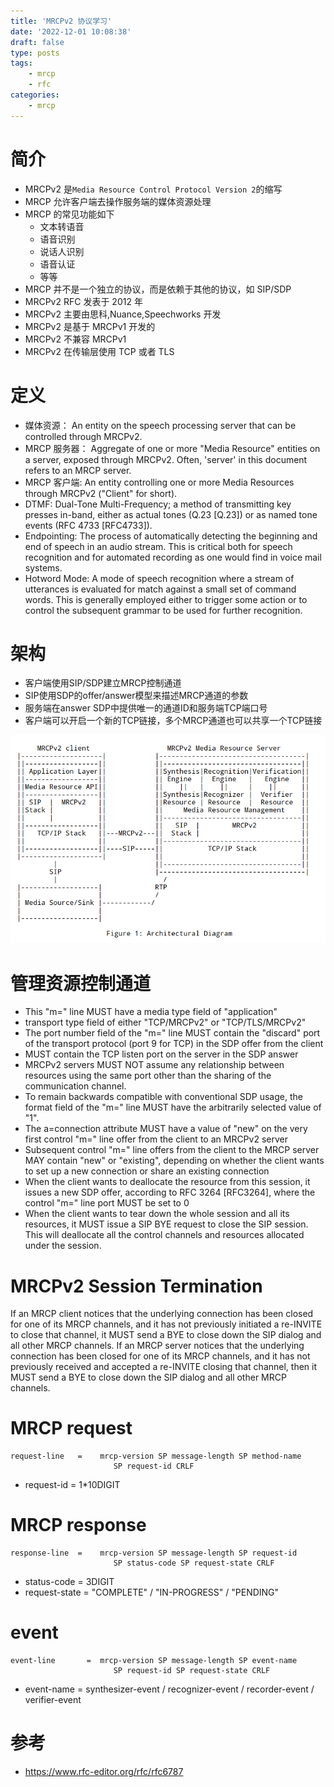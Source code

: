 ```yaml
---
title: 'MRCPv2 协议学习'
date: '2022-12-01 10:08:38'
draft: false
type: posts
tags:
    - mrcp
    - rfc
categories:
    - mrcp
---
```


# 简介

-   MRCPv2 是`Media Resource Control Protocol Version 2`的缩写
-   MRCP 允许客户端去操作服务端的媒体资源处理
-   MRCP 的常见功能如下
    -   文本转语音
    -   语音识别
    -   说话人识别
    -   语音认证
    -   等等
-   MRCP 并不是一个独立的协议，而是依赖于其他的协议，如 SIP/SDP
-   MRCPv2 RFC 发表于 2012 年
-   MRCPv2 主要由思科,Nuance,Speechworks 开发
-   MRCPv2 是基于 MRCPv1 开发的
-   MRCPv2 不兼容 MRCPv1
-   MRCPv2 在传输层使用 TCP 或者 TLS

# 定义

-   媒体资源： An entity on the speech processing server that can be controlled through MRCPv2.
-   MRCP 服务器： Aggregate of one or more "Media Resource" entities on a server, exposed through MRCPv2. Often, 'server' in this document refers to an MRCP server.
-   MRCP 客户端: An entity controlling one or more Media Resources through MRCPv2 ("Client" for short).
-   DTMF: Dual-Tone Multi-Frequency; a method of transmitting key presses in-band, either as actual tones (Q.23 [Q.23]) or as named tone events (RFC 4733 [RFC4733]).
-   Endpointing: The process of automatically detecting the beginning and end of speech in an audio stream. This is critical both for speech recognition and for automated recording as one would find in voice mail systems.
-   Hotword Mode: A mode of speech recognition where a stream of utterances is evaluated for match against a small set of command words. This is generally employed either to trigger some action or to control the subsequent grammar to be used for further recognition.

# 架构

- 客户端使用SIP/SDP建立MRCP控制通道
- SIP使用SDP的offer/answer模型来描述MRCP通道的参数
- 服务端在answer SDP中提供唯一的通道ID和服务端TCP端口号
- 客户端可以开启一个新的TCP链接，多个MRCP通道也可以共享一个TCP链接

![](2022-12-01-11-49-00.png)

# 管理资源控制通道

- This "m=" line MUST have a media type field of "application"
- transport type field of either "TCP/MRCPv2" or "TCP/TLS/MRCPv2"
- The port number field of the "m=" line MUST contain the "discard" port of the transport protocol (port 9 for TCP) in the SDP offer from the client
- MUST contain the TCP listen port on the server in the SDP answer
- MRCPv2 servers MUST NOT assume any relationship between resources using the same port other than the sharing of the communication channel.
- To remain backwards compatible with conventional SDP usage, the format field of the "m=" line MUST have the arbitrarily selected value of "1".
- The a=connection attribute MUST have a value of "new" on the very first control "m=" line offer from the client to an MRCPv2 server
-  Subsequent control "m=" line offers from the client to the MRCP server MAY contain "new" or "existing", depending on whether the client wants to set up a new connection or share an existing connection
- When the client wants to deallocate the resource from this session, it issues a new SDP offer, according to RFC 3264 [RFC3264], where the control "m=" line port MUST be set to 0
- When the client wants to tear down the whole session and all its resources, it MUST issue a SIP BYE request to close the SIP session.
   This will deallocate all the control channels and resources allocated under the session.

#  MRCPv2 Session Termination

If an MRCP client notices that the underlying connection has been
   closed for one of its MRCP channels, and it has not previously
   initiated a re-INVITE to close that channel, it MUST send a BYE to
   close down the SIP dialog and all other MRCP channels.  If an MRCP
   server notices that the underlying connection has been closed for one
   of its MRCP channels, and it has not previously received and accepted
   a re-INVITE closing that channel, then it MUST send a BYE to close
   down the SIP dialog and all other MRCP channels.

# MRCP request

```
request-line   =    mrcp-version SP message-length SP method-name
                       SP request-id CRLF
```
- request-id     =    1*10DIGIT


# MRCP response

```
response-line  =    mrcp-version SP message-length SP request-id
                       SP status-code SP request-state CRLF
```
- status-code     =    3DIGIT
- request-state    =  "COMPLETE"
                    /  "IN-PROGRESS"
                    /  "PENDING"
# event

```
event-line       =  mrcp-version SP message-length SP event-name
                       SP request-id SP request-state CRLF
```

- event-name       =  synthesizer-event
                    /  recognizer-event
                    /  recorder-event
                    /  verifier-event

# 参考

-   https://www.rfc-editor.org/rfc/rfc6787
